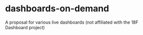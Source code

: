 # dashboards-on-demand
A proposal for various live dashboards (not affiliated with the 18F Dashboard project)
